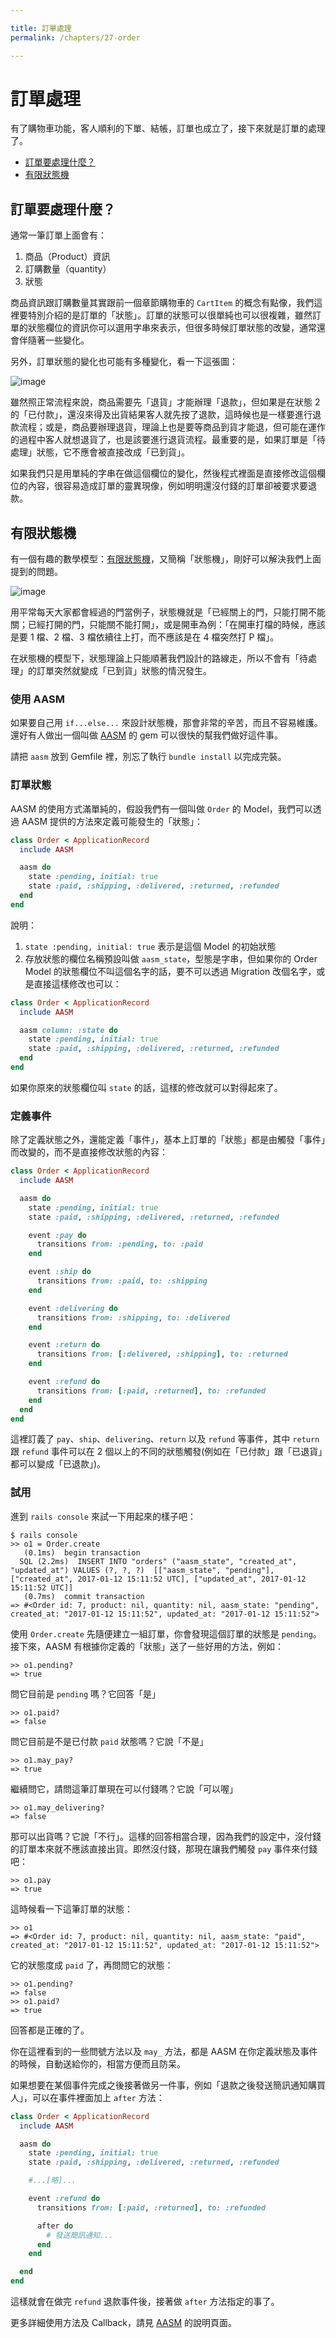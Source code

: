 ```yaml
---

title: 訂單處理
permalink: /chapters/27-order

---
```


# 訂單處理

有了購物車功能，客人順利的下單、結帳，訂單也成立了，接下來就是訂單的處理了。

- [訂單要處理什麼？](#what-order-do)
- [有限狀態機](#state-machine)

## <a name="what-order-do"></a>訂單要處理什麼？

通常一筆訂單上面會有：

1. 商品（Product）資訊
2. 訂購數量（quantity）
3. 狀態

商品資訊跟訂購數量其實跟前一個章節購物車的 `CartItem` 的概念有點像，我們這裡要特別介紹的是訂單的「狀態」。訂單的狀態可以很單純也可以很複雜，雖然訂單的狀態欄位的資訊你可以選用字串來表示，但很多時候訂單狀態的改變，通常還會伴隨著一些變化。

另外，訂單狀態的變化也可能有多種變化，看一下這張圖：

![image](/images/chapter27/state-machine.png)

雖然照正常流程來說，商品需要先「退貨」才能辦理「退款」，但如果是在狀態 2 的「已付款」，還沒來得及出貨結果客人就先按了退款，這時候也是一樣要進行退款流程；或是，商品要辦理退貨，理論上也是要等商品到貨才能退，但可能在運作的過程中客人就想退貨了，也是該要進行退貨流程。最重要的是，如果訂單是「待處理」狀態，它不應會被直接改成「已到貨」。

如果我們只是用單純的字串在做這個欄位的變化，然後程式裡面是直接修改這個欄位的內容，很容易造成訂單的靈異現像，例如明明還沒付錢的訂單卻被要求要退款。

## <a name="state-machine"></a>有限狀態機

有一個有趣的數學模型：[有限狀態機](https://zh.wikipedia.org/wiki/%E6%9C%89%E9%99%90%E7%8A%B6%E6%80%81%E6%9C%BA)，又簡稱「狀態機」，剛好可以解決我們上面提到的問題。

![image](/images/chapter27/fsm.png)

用平常每天大家都會經過的門當例子，狀態機就是「已經關上的門，只能打開不能關；已經打開的門，只能關不能打開」，或是開車為例：「在開車打檔的時候，應該是要 1 檔、2 檔、3 檔依續往上打，而不應該是在 4 檔突然打 P 檔」。

在狀態機的模型下，狀態理論上只能順著我們設計的路線走，所以不會有「待處理」的訂單突然就變成「已到貨」狀態的情況發生。

### 使用 AASM

如果要自己用 `if...else...` 來設計狀態機，那會非常的辛苦，而且不容易維護。還好有人做出一個叫做 [AASM](https://github.com/aasm/aasm) 的 gem 可以很快的幫我們做好這件事。

請把 `aasm` 放到 Gemfile 裡，別忘了執行 `bundle install` 以完成完裝。

### 訂單狀態

AASM 的使用方式滿單純的，假設我們有一個叫做 `Order` 的 Model，我們可以透過 AASM 提供的方法來定義可能發生的「狀態」：

```ruby
class Order < ApplicationRecord
  include AASM

  aasm do
    state :pending, initial: true
    state :paid, :shipping, :delivered, :returned, :refunded
  end
end
```

說明：

1. `state :pending, initial: true` 表示是這個 Model 的初始狀態
2. 存放狀態的欄位名稱預設叫做 `aasm_state`，型態是字串，但如果你的 Order Model 的狀態欄位不叫這個名字的話，要不可以透過 Migration 改個名字，或是直接這樣修改也可以：

```ruby
class Order < ApplicationRecord
  include AASM

  aasm column: :state do
    state :pending, initial: true
    state :paid, :shipping, :delivered, :returned, :refunded
  end
end
```

如果你原來的狀態欄位叫 `state` 的話，這樣的修改就可以對得起來了。

### 定義事件

除了定義狀態之外，還能定義「事件」，基本上訂單的「狀態」都是由觸發「事件」而改變的，而不是直接修改狀態的內容：

```ruby
class Order < ApplicationRecord
  include AASM

  aasm do
    state :pending, initial: true
    state :paid, :shipping, :delivered, :returned, :refunded

    event :pay do
      transitions from: :pending, to: :paid
    end

    event :ship do
      transitions from: :paid, to: :shipping
    end

    event :delivering do
      transitions from: :shipping, to: :delivered
    end

    event :return do
      transitions from: [:delivered, :shipping], to: :returned
    end

    event :refund do
      transitions from: [:paid, :returned], to: :refunded
    end
  end
end
```

這裡訂義了 `pay`、`ship`、`delivering`、`return` 以及 `refund` 等事件，其中 `return` 跟 `refund` 事件可以在 2 個以上的不同的狀態觸發(例如在「已付款」跟「已退貨」都可以變成「已退款」)。

### 試用

進到 `rails console` 來試一下用起來的樣子吧：

    $ rails console
    >> o1 = Order.create
       (0.1ms)  begin transaction
      SQL (2.2ms)  INSERT INTO "orders" ("aasm_state", "created_at", "updated_at") VALUES (?, ?, ?)  [["aasm_state", "pending"], ["created_at", 2017-01-12 15:11:52 UTC], ["updated_at", 2017-01-12 15:11:52 UTC]]
       (0.7ms)  commit transaction
    => #<Order id: 7, product: nil, quantity: nil, aasm_state: "pending", created_at: "2017-01-12 15:11:52", updated_at: "2017-01-12 15:11:52">

使用 `Order.create` 先隨便建立一組訂單，你會發現這個訂單的狀態是 `pending`。接下來，AASM 有根據你定義的「狀態」送了一些好用的方法，例如：

    >> o1.pending?
    => true

問它目前是 `pending` 嗎？它回答「是」

    >> o1.paid?
    => false

問它目前是不是已付款 `paid` 狀態嗎？它說「不是」

    >> o1.may_pay?
    => true

繼續問它，請問這筆訂單現在可以付錢嗎？它說「可以喔」

    >> o1.may_delivering?
    => false

那可以出貨嗎？它說「不行」。這樣的回答相當合理，因為我們的設定中，沒付錢的訂單本來就不應該直接出貨。即然沒付錢，那現在讓我們觸發 `pay` 事件來付錢吧：

    >> o1.pay
    => true

這時候看一下這筆訂單的狀態：

    >> o1
    => #<Order id: 7, product: nil, quantity: nil, aasm_state: "paid", created_at: "2017-01-12 15:11:52", updated_at: "2017-01-12 15:11:52">

它的狀態度成 `paid` 了，再問問它的狀態：

    >> o1.pending?
    => false
    >> o1.paid?
    => true

回答都是正確的了。

你在這裡看到的一些問號方法以及 `may_` 方法，都是 AASM 在你定義狀態及事件的時候，自動送給你的，相當方便而且防呆。

如果想要在某個事件完成之後接著做另一件事，例如「退款之後發送簡訊通知購買人」，可以在事件裡面加上 `after` 方法：

```ruby
class Order < ApplicationRecord
  include AASM

  aasm do
    state :pending, initial: true
    state :paid, :shipping, :delivered, :returned, :refunded

    #...[略]...

    event :refund do
      transitions from: [:paid, :returned], to: :refunded

      after do
        # 發送簡訊通知...
      end
    end

  end
end
```

這樣就會在做完 `refund` 退款事件後，接著做 `after` 方法指定的事了。

更多詳細使用方法及 Callback，請見 [AASM](https://github.com/aasm/aasm) 的說明頁面。

